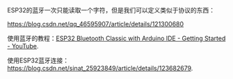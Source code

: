 ESP32的蓝牙一次只能读取一个字符，但是我们可以定义类似于协议的东西：

https://blog.csdn.net/qq_46595907/article/details/121300680



使用蓝牙的教程：[ESP32 Bluetooth Classic with Arduino IDE - Getting Started - YouTube](https://www.youtube.com/watch?v=RStncO3zb8g).

使用ESP32蓝牙连接：https://blog.csdn.net/sinat_25923849/article/details/123682679.
